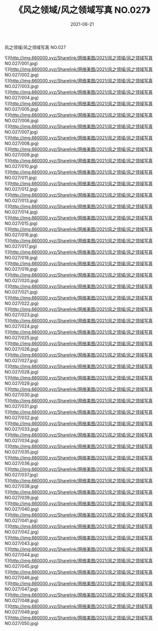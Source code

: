 ﻿---
layout: post
title:  《风之领域/风之领域写真 NO.027》
date:   2021-06-21
img: http://img.660000.xyz/Sharelink/网络美图/2021/风之领域/风之领域写真 NO.027/000.jpg
categories: [美女, 清纯, 唯美]
---

风之领域/风之领域写真 NO.027

 ![](http://img.660000.xyz/Sharelink/网络美图/2021/风之领域/风之领域写真 NO.027/001.jpg) <br>![](http://img.660000.xyz/Sharelink/网络美图/2021/风之领域/风之领域写真 NO.027/002.jpg) <br>![](http://img.660000.xyz/Sharelink/网络美图/2021/风之领域/风之领域写真 NO.027/003.jpg) <br>![](http://img.660000.xyz/Sharelink/网络美图/2021/风之领域/风之领域写真 NO.027/004.jpg) <br>![](http://img.660000.xyz/Sharelink/网络美图/2021/风之领域/风之领域写真 NO.027/005.jpg) <br>![](http://img.660000.xyz/Sharelink/网络美图/2021/风之领域/风之领域写真 NO.027/006.jpg) <br>![](http://img.660000.xyz/Sharelink/网络美图/2021/风之领域/风之领域写真 NO.027/007.jpg) <br>![](http://img.660000.xyz/Sharelink/网络美图/2021/风之领域/风之领域写真 NO.027/008.jpg) <br>![](http://img.660000.xyz/Sharelink/网络美图/2021/风之领域/风之领域写真 NO.027/009.jpg) <br>![](http://img.660000.xyz/Sharelink/网络美图/2021/风之领域/风之领域写真 NO.027/010.jpg) <br>![](http://img.660000.xyz/Sharelink/网络美图/2021/风之领域/风之领域写真 NO.027/011.jpg) <br>![](http://img.660000.xyz/Sharelink/网络美图/2021/风之领域/风之领域写真 NO.027/012.jpg) <br>![](http://img.660000.xyz/Sharelink/网络美图/2021/风之领域/风之领域写真 NO.027/013.jpg) <br>![](http://img.660000.xyz/Sharelink/网络美图/2021/风之领域/风之领域写真 NO.027/014.jpg) <br>![](http://img.660000.xyz/Sharelink/网络美图/2021/风之领域/风之领域写真 NO.027/015.jpg) <br>![](http://img.660000.xyz/Sharelink/网络美图/2021/风之领域/风之领域写真 NO.027/016.jpg) <br>![](http://img.660000.xyz/Sharelink/网络美图/2021/风之领域/风之领域写真 NO.027/017.jpg) <br>![](http://img.660000.xyz/Sharelink/网络美图/2021/风之领域/风之领域写真 NO.027/018.jpg) <br>![](http://img.660000.xyz/Sharelink/网络美图/2021/风之领域/风之领域写真 NO.027/019.jpg) <br>![](http://img.660000.xyz/Sharelink/网络美图/2021/风之领域/风之领域写真 NO.027/020.jpg) <br>![](http://img.660000.xyz/Sharelink/网络美图/2021/风之领域/风之领域写真 NO.027/021.jpg) <br>![](http://img.660000.xyz/Sharelink/网络美图/2021/风之领域/风之领域写真 NO.027/022.jpg) <br>![](http://img.660000.xyz/Sharelink/网络美图/2021/风之领域/风之领域写真 NO.027/023.jpg) <br>![](http://img.660000.xyz/Sharelink/网络美图/2021/风之领域/风之领域写真 NO.027/024.jpg) <br>![](http://img.660000.xyz/Sharelink/网络美图/2021/风之领域/风之领域写真 NO.027/025.jpg) <br>![](http://img.660000.xyz/Sharelink/网络美图/2021/风之领域/风之领域写真 NO.027/026.jpg) <br>![](http://img.660000.xyz/Sharelink/网络美图/2021/风之领域/风之领域写真 NO.027/027.jpg) <br>![](http://img.660000.xyz/Sharelink/网络美图/2021/风之领域/风之领域写真 NO.027/028.jpg) <br>![](http://img.660000.xyz/Sharelink/网络美图/2021/风之领域/风之领域写真 NO.027/029.jpg) <br>![](http://img.660000.xyz/Sharelink/网络美图/2021/风之领域/风之领域写真 NO.027/030.jpg) <br>![](http://img.660000.xyz/Sharelink/网络美图/2021/风之领域/风之领域写真 NO.027/031.jpg) <br>![](http://img.660000.xyz/Sharelink/网络美图/2021/风之领域/风之领域写真 NO.027/032.jpg) <br>![](http://img.660000.xyz/Sharelink/网络美图/2021/风之领域/风之领域写真 NO.027/033.jpg) <br>![](http://img.660000.xyz/Sharelink/网络美图/2021/风之领域/风之领域写真 NO.027/034.jpg) <br>![](http://img.660000.xyz/Sharelink/网络美图/2021/风之领域/风之领域写真 NO.027/035.jpg) <br>![](http://img.660000.xyz/Sharelink/网络美图/2021/风之领域/风之领域写真 NO.027/036.jpg) <br>![](http://img.660000.xyz/Sharelink/网络美图/2021/风之领域/风之领域写真 NO.027/037.jpg) <br>![](http://img.660000.xyz/Sharelink/网络美图/2021/风之领域/风之领域写真 NO.027/038.jpg) <br>![](http://img.660000.xyz/Sharelink/网络美图/2021/风之领域/风之领域写真 NO.027/039.jpg) <br>![](http://img.660000.xyz/Sharelink/网络美图/2021/风之领域/风之领域写真 NO.027/040.jpg) <br>![](http://img.660000.xyz/Sharelink/网络美图/2021/风之领域/风之领域写真 NO.027/041.jpg) <br>![](http://img.660000.xyz/Sharelink/网络美图/2021/风之领域/风之领域写真 NO.027/042.jpg) <br>![](http://img.660000.xyz/Sharelink/网络美图/2021/风之领域/风之领域写真 NO.027/043.jpg) <br>![](http://img.660000.xyz/Sharelink/网络美图/2021/风之领域/风之领域写真 NO.027/044.jpg) <br>![](http://img.660000.xyz/Sharelink/网络美图/2021/风之领域/风之领域写真 NO.027/045.jpg) <br>![](http://img.660000.xyz/Sharelink/网络美图/2021/风之领域/风之领域写真 NO.027/046.jpg) <br>![](http://img.660000.xyz/Sharelink/网络美图/2021/风之领域/风之领域写真 NO.027/047.jpg) <br>![](http://img.660000.xyz/Sharelink/网络美图/2021/风之领域/风之领域写真 NO.027/048.jpg) <br>![](http://img.660000.xyz/Sharelink/网络美图/2021/风之领域/风之领域写真 NO.027/049.jpg) <br>![](http://img.660000.xyz/Sharelink/网络美图/2021/风之领域/风之领域写真 NO.027/050.jpg) <br>